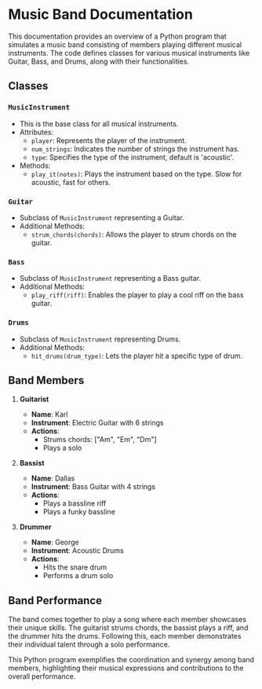 # Music Band Documentation

This documentation provides an overview of a Python program that simulates a music band consisting of members playing different musical instruments. The code defines classes for various musical instruments like Guitar, Bass, and Drums, along with their functionalities.

## Classes

### `MusicInstrument`
- This is the base class for all musical instruments.
- Attributes:
  - `player`: Represents the player of the instrument.
  - `num_strings`: Indicates the number of strings the instrument has.
  - `type`: Specifies the type of the instrument, default is 'acoustic'.
- Methods:
  - `play_it(notes)`: Plays the instrument based on the type. Slow for acoustic, fast for others.

### `Guitar`
- Subclass of `MusicInstrument` representing a Guitar.
- Additional Methods:
  - `strum_chords(chords)`: Allows the player to strum chords on the guitar.

### `Bass`
- Subclass of `MusicInstrument` representing a Bass guitar.
- Additional Methods:
  - `play_riff(riff)`: Enables the player to play a cool riff on the bass guitar.

### `Drums`
- Subclass of `MusicInstrument` representing Drums.
- Additional Methods:
  - `hit_drums(drum_type)`: Lets the player hit a specific type of drum.

## Band Members

1. **Guitarist**
   - **Name**: Karl
   - **Instrument**: Electric Guitar with 6 strings
   - **Actions**:
     - Strums chords: ["Am", "Em", "Dm"]
     - Plays a solo

2. **Bassist**
   - **Name**: Dallas
   - **Instrument**: Bass Guitar with 4 strings
   - **Actions**:
     - Plays a bassline riff
     - Plays a funky bassline

3. **Drummer**
   - **Name**: George
   - **Instrument**: Acoustic Drums
   - **Actions**:
     - Hits the snare drum
     - Performs a drum solo

## Band Performance

The band comes together to play a song where each member showcases their unique skills. The guitarist strums chords, the bassist plays a riff, and the drummer hits the drums. Following this, each member demonstrates their individual talent through a solo performance.

This Python program exemplifies the coordination and synergy among band members, highlighting their musical expressions and contributions to the overall performance.